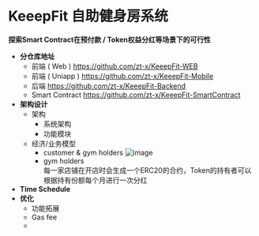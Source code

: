 # KeeepFit 自助健身房系统
**探索Smart Contract在预付款 / Token权益分红等场景下的可行性**
- **分仓库地址**
    - 前端 ( Web )
        https://github.com/zt-x/KeeepFit-WEB
    - 前端 ( Uniapp )
        https://github.com/zt-x/KeeepFit-Mobile
    - 后端
        https://github.com/zt-x/KeeepFit-Backend
    - Smart Contract
        https://github.com/zt-x/KeeepFit-SmartContract
- **架构设计**
    - 架构
        - 系统架构
        - 功能模块
    - 经济/业务模型
        - customer & gym holders
      ![image](https://github.com/zt-x/KeeepFit/assets/73433437/bd05b29b-f7bf-4ef5-b9bd-eaab40297f6f)
        - gym holders </br>
          每一家店铺在开店时会生成一个ERC20的合约，Token的持有者可以根据持有份额每个月进行一次分红
- **Time Schedule**
- **优化**
    - 功能拓展
    - Gas fee
    - 
